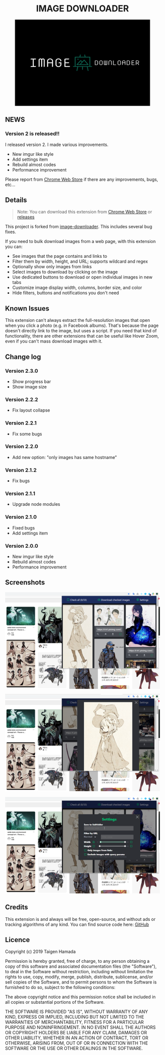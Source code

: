 <h1 align="center">IMAGE DOWNLOADER</h1>

<p align="center">
    <img src="./assets/icons/tile_big.png" alt="icon" width="440" height="280">
</p>

## NEWS

### Version 2 is released!!

I released version 2.
I made various improvements.

* New imgur like style
* Add settings item
* Rebuild almost codes
* Performance improvement

Please report from [Chrome Web Store](https://chrome.google.com/webstore/detail/image-downloader/leakgmkipjfnmnacgakpggmilnhlmbcg)
if there are any improvements, bugs, etc...

## Details

> Note:
> You can download this extension from 
[Chrome Web Store](https://chrome.google.com/webstore/detail/image-downloader/leakgmkipjfnmnacgakpggmilnhlmbcg)
or
[releases](https://github.com/hatai/image-downloader/releases)

This project is forked from [image-downloader](https://github.com/vdsabev/image-downloader).
This includes several bug fixes.

If you need to bulk download images from a web page, with this extension you can:

* See images that the page contains and links to
* Filter them by width, height, and URL; supports wildcard and regex
* Optionally show only images from links
* Select images to download by clicking on the image
* Use dedicated buttons to download or open individual images in new tabs
* Customize image display width, columns, border size, and color
* Hide filters, buttons and notifications you don't need

## Known Issues

This extension can't always extract the full-resolution images that open when you click a photo (e.g. in Facebook albums). 
That's because the page doesn't directly link to the image, but uses a script. 
If you need that kind of functionality, there are other extensions that can be useful 
like Hover Zoom, even if you can't mass download images with it.

## Change log

### Version 2.3.0

* Show progress bar
* Show image size

### Version 2.2.2

* Fix layout collapse

### Version 2.2.1

* Fix some bugs

### Version 2.2.0

* Add new option: "only images has same hostname"

### Version 2.1.2

* Fix bugs

### Version 2.1.1

* Upgrade node modules

### Version 2.1.0

* Fixed bugs
* Add settings item

### Version 2.0.0

* New imgur like style
* Rebuild almost codes
* Performance improvement
    
## Screenshots

![default][screenshots_1]

![modal][screenshots_2]

![settings][screenshots_3]

[screenshots_1]: ./assets/images/chrome_2019-03-18_10-32-46.png
[screenshots_2]: ./assets/images/chrome_2019-03-18_10-34-54.png
[screenshots_3]: ./assets/images/chrome_2019-03-18_10-33-44.png

## Credits

This extension is and always will be free, open-source,
and without ads or tracking algorithms of any kind.
You can find source code here: [GitHub](https://github.com/hatai/image-downloader)
    
## Licence

Copyright (c) 2019 Taigen Hamada

Permission is hereby granted, free of charge, to any person obtaining 
a copy of this software and associated documentation files (the "Software"),
to deal in the Software without restriction,
including without limitation the rights to use, copy, modify, merge, publish, distribute,
sublicense, and/or sell copies of the Software,
and to permit persons to whom the Software is furnished to do so, subject to the following conditions:

The above copyright notice and this permission notice shall be included
in all copies or substantial portions of the Software.

THE SOFTWARE IS PROVIDED "AS IS", WITHOUT WARRANTY OF ANY KIND,
EXPRESS OR IMPLIED, INCLUDING BUT NOT LIMITED TO THE WARRANTIES OF MERCHANTABILITY,
FITNESS FOR A PARTICULAR PURPOSE AND NONINFRINGEMENT. IN NO EVENT SHALL THE AUTHORS
OR COPYRIGHT HOLDERS BE LIABLE FOR ANY CLAIM, DAMAGES OR OTHER LIABILITY, WHETHER IN
AN ACTION OF CONTRACT, TORT OR OTHERWISE, ARISING FROM, OUT OF OR IN CONNECTION WITH
THE SOFTWARE OR THE USE OR OTHER DEALINGS IN THE SOFTWARE.
